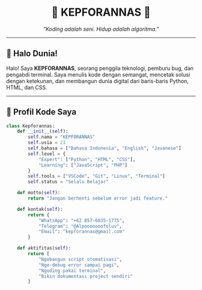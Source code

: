 <h1 align="center">
  🌟 KEPFORANNAS 🌟  
</h1>
<p align="center"><i>“Koding adalah seni. Hidup adalah algoritma.”</i></p>

---

## 👋 Halo Dunia!

Halo! Saya **KEPFORANNAS**, seorang penggila teknologi, pemburu bug, dan pengabdi terminal. Saya menulis kode dengan semangat, mencetak solusi dengan ketekunan, dan membangun dunia digital dari baris-baris Python, HTML, dan CSS.

---

## 🧠 Profil Kode Saya

```python
class Kepforannas:
    def __init__(self):
        self.nama = "KEPFORANNAS"
        self.usia = 21
        self.bahasa = ["Bahasa Indonesia", "English", "Javanese"]
        self.level = {
            "Expert": ["Python", "HTML", "CSS"],
            "Learning": ["JavaScript", "PHP"]
        }
        self.tools = ["VSCode", "Git", "Linux", "Terminal"]
        self.status = "Selalu Belajar"

    def motto(self):
        return "Jangan berhenti sebelum error jadi feature."

    def kontak(self):
        return {
            "WhatsApp": "+62 857-6835-1775",
            "Telegram": "@Alpooooooofoluv",
            "Email": "kepforannas@gmail.com"
        }

    def aktifitas(self):
        return [
            "Ngebangun script otomatisasi",
            "Nge-debug error sampai pagi",
            "Ngoding pakai terminal",
            "Bikin dokumentasi project sendiri"
        ]
